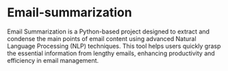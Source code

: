 # Email-summarization
Email Summarization is a Python-based project designed to extract and condense the main points of email content using advanced Natural Language Processing (NLP) techniques. This tool helps users quickly grasp the essential information from lengthy emails, enhancing productivity and efficiency in email management.
